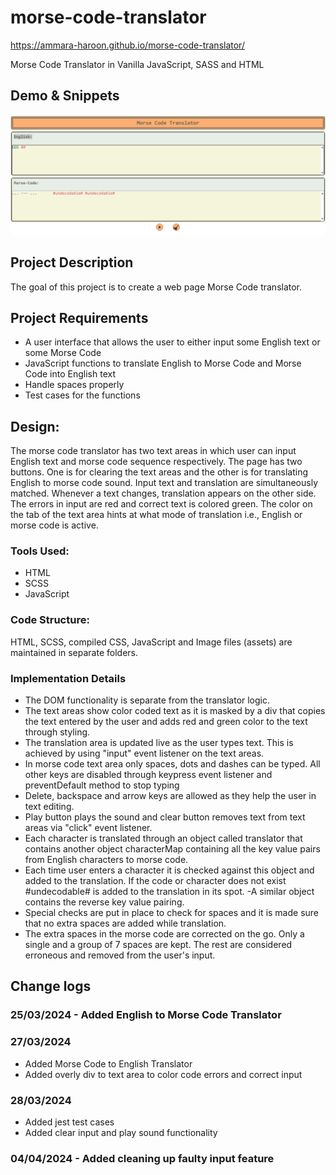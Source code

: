 # morse-code-translator
https://ammara-haroon.github.io/morse-code-translator/

Morse Code Translator in Vanilla JavaScript, SASS and HTML

## Demo & Snippets
![screenshot](image-2.png)

## Project Description

The goal of this project is to create a web page Morse Code translator.

## Project Requirements

- A user interface that allows the user to either input some English text or some Morse Code
- JavaScript functions to translate English to Morse Code and Morse Code into English text
- Handle spaces properly
- Test cases for the functions

## Design:

The morse code translator has two text areas in which user can input English text and morse code sequence respectively. The page has two buttons. One is for clearing the text areas and the other is for translating English to morse code sound. Input text and translation are simultaneously matched. Whenever a text changes, translation appears on the other side. The errors in input are red and correct text is colored green. The color on the tab of the text area hints at what mode of translation i.e., English or morse code is active.

### Tools Used:

- HTML
- SCSS
- JavaScript

### Code Structure:

HTML, SCSS, compiled CSS, JavaScript and Image files (assets) are maintained in separate folders.

### Implementation Details

- The DOM functionality is separate from the translator logic.
- The text areas show color coded text as it is masked by a div that copies the text entered by the user and adds red and green color to the text through styling.
- The translation area is updated live as the user types text. This is achieved by using "input" event listener on the text areas.
- In morse code text area only spaces, dots and dashes can be typed. All other keys are disabled through keypress event listener and preventDefault method to stop typing
- Delete, backspace and arrow keys are allowed as they help the user in text editing.
- Play button plays the sound and clear button removes text from text areas via "click" event listener.
- Each character is translated through an object called translator that contains another object characterMap containing all the key value pairs from English characters to morse code.
- Each time user enters a character it is checked against this object and added to the translation. If the code or character does not exist #undecodable# is added to the translation in its spot.
  -A similar object contains the reverse key value pairing.
- Special checks are put in place to check for spaces and it is made sure that no extra spaces are added while translation.
- The extra spaces in the morse code are corrected on the go. Only a single and a group of 7 spaces are kept. The rest are considered erroneous and removed from the user's input.

## Change logs

### 25/03/2024 - Added English to Morse Code Translator

### 27/03/2024 
- Added Morse Code to English Translator
- Added overly div to text area to color code errors and correct input

### 28/03/2024 
- Added jest test cases
- Added clear input and play sound functionality

### 04/04/2024 - Added cleaning up faulty input feature

